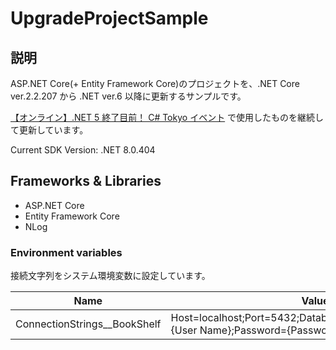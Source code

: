 # UpgradeProjectSample
## 説明
ASP.NET Core(+ Entity Framework Core)のプロジェクトを、.NET Core ver.2.2.207 から .NET ver.6 以降に更新するサンプルです。

[【オンライン】.NET 5 終了目前！ C# Tokyo イベント](https://csharp-tokyo.connpass.com/event/243622/) で使用したものを継続して更新しています。

Current SDK Version: .NET 8.0.404

## Frameworks & Libraries
* ASP.NET Core
* Entity Framework Core
* NLog

### Environment variables
接続文字列をシステム環境変数に設定しています。

|Name|Value|
|--|--|
|ConnectionStrings__BookShelf|Host=localhost;Port=5432;Database=book_shelf;Username={User Name};Password={Password};|
